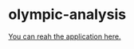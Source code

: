 # olympic-analysis
[You can reah the application here.](https://kjkirti-olympic-analysis-app-0w2za7.streamlit.app/)
